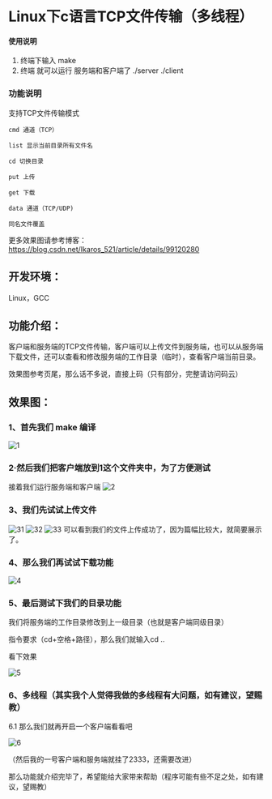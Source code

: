 #  Linux下c语言TCP文件传输（多线程）

#### 使用说明

1. 终端下输入 make
2. 终端 就可以运行 服务端和客户端了  ./server  ./client

### 功能说明
支持TCP文件传输模式

    cmd 通道（TCP）
    
	list 显示当前目录所有文件名
  
	cd 切换目录
  
	put 上传
   
	get 下载
  
    data 通道（TCP/UDP)
    
    同名文件覆盖
    
更多效果图请参考博客：https://blog.csdn.net/Ikaros_521/article/details/99120280

## 开发环境：
Linux，GCC

## 功能介绍：
客户端和服务端的TCP文件传输，客户端可以上传文件到服务端，也可以从服务端下载文件，还可以查看和修改服务端的工作目录（临时），查看客户端当前目录。


效果图参考页尾，那么话不多说，直接上码（只有部分，完整请访问码云）

## 效果图：
### 1、首先我们 make 编译
![1](https://img-blog.csdnimg.cn/20190810222707772.png)

### 2·然后我们把客户端放到1这个文件夹中，为了方便测试
接着我们运行服务端和客户端
![2](https://img-blog.csdnimg.cn/20200819101916859.png)


### 3、我们先试试上传文件
![31](https://img-blog.csdnimg.cn/2020081910204723.png)
![32](https://img-blog.csdnimg.cn/20200819102108761.png)
![33](https://img-blog.csdnimg.cn/20200819102144171.png)
可以看到我们的文件上传成功了，因为篇幅比较大，就简要展示了。

### 4、那么我们再试试下载功能
![4](https://img-blog.csdnimg.cn/2020081910234551.png)

### 5、最后测试下我们的目录功能
我们将服务端的工作目录修改到上一级目录（也就是客户端同级目录）

指令要求（cd+空格+路径），那么我们就输入cd ..

看下效果

![5](https://img-blog.csdnimg.cn/20200819102456492.png)

### 6、多线程（其实我个人觉得我做的多线程有大问题，如有建议，望赐教）
6.1 那么我们就再开启一个客户端看看吧

![6](https://img-blog.csdnimg.cn/201908102257344.png)

（然后我的一号客户端和服务端就挂了2333，还需要改进）

那么功能就介绍完毕了，希望能给大家带来帮助（程序可能有些不足之处，如有建议，望赐教）